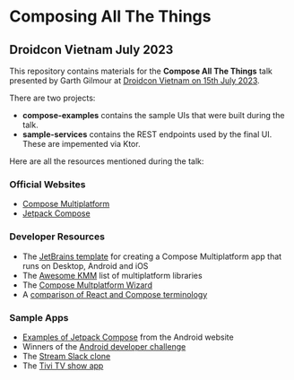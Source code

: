 # Composing All The Things

## Droidcon Vietnam July 2023

This repository contains materials for the **Compose All The Things** talk presented by Garth Gilmour at [Droidcon Vietnam on 15th July 2023](https://www.droidcon.com/events/droidcon-vietnam-2023/).

There are two projects:

* **compose-examples** contains the sample UIs that were built during the talk.
* **sample-services** contains the REST endpoints used by the final UI. These are impemented via Ktor.

Here are all the resources mentioned during the talk:

### Official Websites
* [Compose Multiplatform](https://jb.gg/compose)
* [Jetpack Compose](https://developer.android.com/jetpack/compose)

### Developer Resources
* The [JetBrains template](https://github.com/JetBrains/compose-multiplatform-template) for creating a Compose Multiplatform app that runs on Desktop, Android and iOS
* The [Awesome KMM](https://github.com/terrakok/kmm-awesome) list of multiplatform libraries
* The [Compose Multplatform Wizard](https://terrakok.github.io/Compose-Multiplatform-Wizard/)
* A [comparison of React and Compose terminology](https://tigeroakes.com/posts/react-to-compose-dictionary/)

### Sample Apps
* [Examples of Jetpack Compose](https://github.com/android/compose-samples/) from the Android website
* Winners of the [Android developer challenge](https://android-developers.googleblog.com/2021/05/androiddevchallenge-its-wrap.html)
* The [Stream Slack clone](https://github.com/GetStream/stream-slack-clone-android)
* The [Tivi TV show app](https://github.com/chrisbanes/tivi)